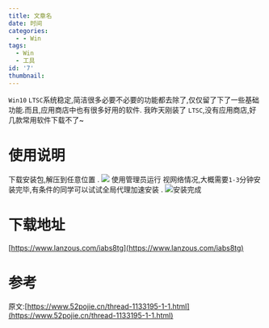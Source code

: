 ```yaml
---
title: 文章名
date: 时间
categories:
  - - Win
tags:
  - Win
  - 工具
id: '7'
thumbnail:
---
```



`Win10` `LTSC`系统稳定,简洁很多必要不必要的功能都去除了,仅仅留了下了一些基础功能.而且,应用商店中也有很多好用的软件. 我昨天刚装了 `LTSC`,没有应用商店,好几款常用软件下载不了~

# 使用说明

下载安装包,解压到任意位置 . ![](https://cdn.uzz5.com/imgs/2021/02/27/lKyknB60.webp) 使用管理员运行 视网络情况,大概需要`1-3`分钟安装完毕,有条件的同学可以试试全局代理加速安装 . ![](https://cdn.uzz5.com/imgs/2021/02/27/rsN8DmOL.webp)安装完成

# 下载地址

[https://www.lanzous.com/iabs8tg](https://www.lanzous.com/iabs8tg)

# 参考

原文:[https://www.52pojie.cn/thread-1133195-1-1.html](https://www.52pojie.cn/thread-1133195-1-1.html)